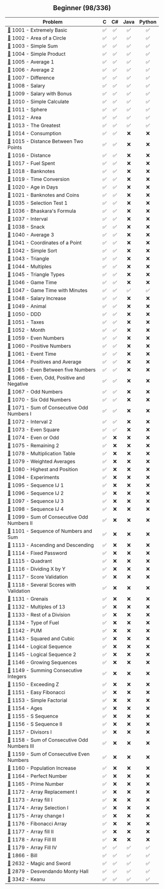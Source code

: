 <div align="center">

## Beginner (98/336)

| Problem                                                                                                   |  C  | C#  | Java | Python |
| --------------------------------------------------------------------------------------------------------- | :-: | :-: | :--: | :----: |
| [📂](./1001%20-%20Extremely%20Basic) 1001 - Extremely Basic                                               | ✅  | ✅  |  ✅  |   ✅   |
| [📂](./1002%20-%20Area%20of%20a%20Circle) 1002 - Area of a Circle                                         | ✅  | ✅  |  ✅  |   ✅   |
| [📂](./1003%20-%20Simple%20Sum) 1003 - Simple Sum                                                         | ✅  | ✅  |  ✅  |   ✅   |
| [📂](./1004%20-%20Simple%20Product) 1004 - Simple Product                                                 | ✅  | ✅  |  ✅  |   ✅   |
| [📂](./1005%20-%20Average%201) 1005 - Average 1                                                           | ✅  | ✅  |  ✅  |   ✅   |
| [📂](./1006%20-%20Average%202) 1006 - Average 2                                                           | ✅  | ✅  |  ✅  |   ✅   |
| [📂](./1007%20-%20Difference) 1007 - Difference                                                           | ✅  | ✅  |  ✅  |   ✅   |
| [📂](./1008%20-%20Salary) 1008 - Salary                                                                   | ✅  | ✅  |  ✅  |   ✅   |
| [📂](./1009%20-%20Salary%20with%20Bonus) 1009 - Salary with Bonus                                         | ✅  | ✅  |  ✅  |   ✅   |
| [📂](./1010%20-%20Simple%20Calculate) 1010 - Simple Calculate                                             | ✅  | ✅  |  ✅  |   ✅   |
| [📂](./1011%20-%20Sphere) 1011 - Sphere                                                                   | ✅  | ✅  |  ✅  |   ✅   |
| [📂](./1012%20-%20Area) 1012 - Area                                                                       | ✅  | ✅  |  ✅  |   ✅   |
| [📂](./1013%20-%20The%20Greatest) 1013 - The Greatest                                                     | ✅  | ✅  |  ✅  |   ✅   |
| [📂](./1014%20-%20Consumption) 1014 - Consumption                                                         | ✅  | ✅  |  ❌  |   ❌   |
| [📂](./1015%20-%20Distance%20Between%20Two%20Points) 1015 - Distance Between Two Points                   | ✅  | ✅  |  ❌  |   ❌   |
| [📂](./1016%20-%20Distance) 1016 - Distance                                                               | ✅  | ✅  |  ❌  |   ❌   |
| [📂](./1017%20-%20Fuel%20Spent) 1017 - Fuel Spent                                                         | ✅  | ✅  |  ❌  |   ❌   |
| [📂](./1018%20-%20Banknotes) 1018 - Banknotes                                                             | ✅  | ✅  |  ❌  |   ❌   |
| [📂](./1019%20-%20Time%20Conversion) 1019 - Time Conversion                                               | ✅  | ✅  |  ❌  |   ❌   |
| [📂](./1020%20-%20Age%20in%20Days) 1020 - Age in Days                                                     | ✅  | ✅  |  ❌  |   ❌   |
| [📂](./1021%20-%20Banknotes%20and%20Coins) 1021 - Banknotes and Coins                                     | ✅  | ✅  |  ❌  |   ❌   |
| [📂](./1035%20-%20Selection%20Test%201) 1035 - Selection Test 1                                           | ✅  | ✅  |  ❌  |   ❌   |
| [📂](./1036%20-%20Bhaskara's%20Formula) 1036 - Bhaskara's Formula                                         | ✅  | ✅  |  ❌  |   ❌   |
| [📂](./1037%20-%20Interval) 1037 - Interval                                                               | ✅  | ✅  |  ❌  |   ❌   |
| [📂](./1038%20-%20Snack) 1038 - Snack                                                                     | ✅  | ✅  |  ❌  |   ❌   |
| [📂](./1040%20-%20Average%203) 1040 - Average 3                                                           | ✅  | ✅  |  ❌  |   ❌   |
| [📂](./1041%20-%20Coordinates%20of%20a%20Point) 1041 - Coordinates of a Point                             | ✅  | ✅  |  ❌  |   ❌   |
| [📂](./1042%20-%20Simple%20Sort) 1042 - Simple Sort                                                       | ✅  | ✅  |  ❌  |   ❌   |
| [📂](./1043%20-%20Triangle) 1043 - Triangle                                                               | ✅  | ✅  |  ❌  |   ❌   |
| [📂](./1044%20-%20Multiples) 1044 - Multiples                                                             | ✅  | ✅  |  ❌  |   ❌   |
| [📂](./1045%20-%20Triangle%20Types) 1045 - Triangle Types                                                 | ✅  | ✅  |  ❌  |   ❌   |
| [📂](./1046%20-%20Game%20Time) 1046 - Game Time                                                           | ✅  | ✅  |  ❌  |   ❌   |
| [📂](./1047%20-%20Game%20Time%20with%20Minutes) 1047 - Game Time with Minutes                             | ✅  | ✅  |  ✅  |   ✅   |
| [📂](./1048%20-%20Salary%20Increase) 1048 - Salary Increase                                               | ✅  | ✅  |  ❌  |   ❌   |
| [📂](./1049%20-%20Animal) 1049 - Animal                                                                   | ✅  | ✅  |  ❌  |   ❌   |
| [📂](./1050%20-%20DDD) 1050 - DDD                                                                         | ✅  | ✅  |  ❌  |   ❌   |
| [📂](./1051%20-%20Taxes) 1051 - Taxes                                                                     | ✅  | ✅  |  ❌  |   ❌   |
| [📂](./1052%20-%20Month) 1052 - Month                                                                     | ✅  | ✅  |  ❌  |   ❌   |
| [📂](./1059%20-%20Even%20Numbers) 1059 - Even Numbers                                                     | ✅  | ✅  |  ❌  |   ❌   |
| [📂](./1060%20-%20Positive%20Numbers) 1060 - Positive Numbers                                             | ✅  | ✅  |  ❌  |   ❌   |
| [📂](./1061%20-%20Event%20Time) 1061 - Event Time                                                         | ✅  | ✅  |  ❌  |   ❌   |
| [📂](./1064%20-%20Positives%20and%20Average) 1064 - Positives and Average                                 | ✅  | ✅  |  ❌  |   ❌   |
| [📂](./1065%20-%20Even%20Between%20five%20Numbers) 1065 - Even Between five Numbers                       | ✅  | ✅  |  ❌  |   ❌   |
| [📂](./1066%20-%20Even%2C%20Odd%2C%20Positive%20and%20Negative) 1066 - Even, Odd, Positive and Negative   | ✅  | ✅  |  ❌  |   ❌   |
| [📂](./1067%20-%20Odd%20Numbers) 1067 - Odd Numbers                                                       | ✅  | ✅  |  ❌  |   ❌   |
| [📂](./1070%20-%20Six%20Odd%20Numbers) 1070 - Six Odd Numbers                                             | ✅  | ✅  |  ❌  |   ❌   |
| [📂](./1071%20-%20Sum%20of%20Consecutive%20Odd%20Numbers%20I) 1071 - Sum of Consecutive Odd Numbers I     | ✅  | ✅  |  ❌  |   ❌   |
| [📂](./1072%20-%20Interval%202) 1072 - Interval 2                                                         | ✅  | ✅  |  ❌  |   ❌   |
| [📂](./1073%20-%20Even%20Square) 1073 - Even Square                                                       | ✅  | ✅  |  ❌  |   ❌   |
| [📂](./1074%20-%20Even%20or%20Odd) 1074 - Even or Odd                                                     | ✅  | ❌  |  ❌  |   ❌   |
| [📂](./1075%20-%20Remaining%202) 1075 - Remaining 2                                                       | ✅  | ❌  |  ❌  |   ❌   |
| [📂](./1078%20-%20Multiplication%20Table) 1078 - Multiplication Table                                     | ✅  | ❌  |  ❌  |   ❌   |
| [📂](./1079%20-%20Weighted%20Averages) 1079 - Weighted Averages                                           | ✅  | ❌  |  ❌  |   ❌   |
| [📂](./1080%20-%20Highest%20and%20Position) 1080 - Highest and Position                                   | ✅  | ❌  |  ❌  |   ❌   |
| [📂](./1094%20-%20Experiments) 1094 - Experiments                                                         | ✅  | ❌  |  ❌  |   ❌   |
| [📂](./1095%20-%20Sequence%20IJ%201) 1095 - Sequence IJ 1                                                 | ✅  | ❌  |  ❌  |   ❌   |
| [📂](./1096%20-%20Sequence%20IJ%202) 1096 - Sequence IJ 2                                                 | ✅  | ❌  |  ❌  |   ❌   |
| [📂](./1097%20-%20Sequence%20IJ%203) 1097 - Sequence IJ 3                                                 | ✅  | ❌  |  ❌  |   ❌   |
| [📂](./1098%20-%20Sequence%20IJ%204) 1098 - Sequence IJ 4                                                 | ✅  | ❌  |  ❌  |   ❌   |
| [📂](./1099%20-%20Sum%20of%20Consecutive%20Odd%20Numbers%20II) 1099 - Sum of Consecutive Odd Numbers II   | ✅  | ❌  |  ❌  |   ❌   |
| [📂](./1101%20-%20Sequence%20of%20Numbers%20and%20Sum) 1101 - Sequence of Numbers and Sum                 | ✅  | ❌  |  ❌  |   ❌   |
| [📂](./1113%20-%20Ascending%20and%20Descending) 1113 - Ascending and Descending                           | ✅  | ❌  |  ❌  |   ❌   |
| [📂](./1114%20-%20Fixed%20Password) 1114 - Fixed Password                                                 | ✅  | ❌  |  ❌  |   ❌   |
| [📂](./1115%20-%20Quadrant) 1115 - Quadrant                                                               | ✅  | ❌  |  ❌  |   ❌   |
| [📂](./1116%20-%20Dividing%20X%20by%20Y) 1116 - Dividing X by Y                                           | ✅  | ❌  |  ❌  |   ❌   |
| [📂](./1117%20-%20Score%20Validation) 1117 - Score Validation                                             | ✅  | ❌  |  ❌  |   ❌   |
| [📂](./1118%20-%20Several%20Scores%20with%20Validation) 1118 - Several Scores with Validation             | ✅  | ❌  |  ❌  |   ❌   |
| [📂](./1131%20-%20Grenais) 1131 - Grenais                                                                 | ✅  | ❌  |  ❌  |   ❌   |
| [📂](./1132%20-%20Multiples%20of%2013) 1132 - Multiples of 13                                             | ✅  | ❌  |  ❌  |   ❌   |
| [📂](./1133%20-%20Rest%20of%20a%20Division) 1133 - Rest of a Division                                     | ✅  | ❌  |  ❌  |   ❌   |
| [📂](./1134%20-%20Type%20of%20Fuel) 1134 - Type of Fuel                                                   | ✅  | ❌  |  ❌  |   ❌   |
| [📂](./1142%20-%20PUM) 1142 - PUM                                                                         | ✅  | ❌  |  ❌  |   ❌   |
| [📂](./1143%20-%20Squared%20and%20Cubic) 1143 - Squared and Cubic                                         | ✅  | ❌  |  ❌  |   ❌   |
| [📂](./1144%20-%20Logical%20Sequence) 1144 - Logical Sequence                                             | ✅  | ❌  |  ❌  |   ❌   |
| [📂](./1145%20-%20Logical%20Sequence%202) 1145 - Logical Sequence 2                                       | ✅  | ❌  |  ❌  |   ❌   |
| [📂](./1146%20-%20Growing%20Sequences) 1146 - Growing Sequences                                           | ✅  | ❌  |  ❌  |   ❌   |
| [📂](./1149%20-%20Summing%20Consecutive%20Integers) 1149 - Summing Consecutive Integers                   | ✅  | ❌  |  ❌  |   ❌   |
| [📂](./1150%20-%20Exceeding%20Z) 1150 - Exceeding Z                                                       | ✅  | ❌  |  ❌  |   ❌   |
| [📂](./1151%20-%20Easy%20Fibonacci) 1151 - Easy Fibonacci                                                 | ✅  | ❌  |  ❌  |   ❌   |
| [📂](./1153%20-%20Simple%20Factorial) 1153 - Simple Factorial                                             | ✅  | ❌  |  ❌  |   ❌   |
| [📂](./1154%20-%20Ages) 1154 - Ages                                                                       | ✅  | ❌  |  ❌  |   ❌   |
| [📂](./1155%20-%20S%20Sequence) 1155 - S Sequence                                                         | ✅  | ❌  |  ❌  |   ❌   |
| [📂](./1156%20-%20S%20Sequence%20II) 1156 - S Sequence II                                                 | ✅  | ❌  |  ❌  |   ❌   |
| [📂](./1157%20-%20Divisors%20I) 1157 - Divisors I                                                         | ✅  | ❌  |  ❌  |   ❌   |
| [📂](./1158%20-%20Sum%20of%20Consecutive%20Odd%20Numbers%20III) 1158 - Sum of Consecutive Odd Numbers III | ✅  | ❌  |  ❌  |   ❌   |
| [📂](./1159%20-%20Sum%20of%20Consecutive%20Even%20Numbers) 1159 - Sum of Consecutive Even Numbers         | ✅  | ❌  |  ❌  |   ❌   |
| [📂](./1160%20-%20Population%20Increase) 1160 - Population Increase                                       | ✅  | ❌  |  ❌  |   ❌   |
| [📂](./1164%20-%20Perfect%20Number) 1164 - Perfect Number                                                 | ✅  | ❌  |  ❌  |   ❌   |
| [📂](./1165%20-%20Prime%20Number) 1165 - Prime Number                                                     | ✅  | ❌  |  ❌  |   ❌   |
| [📂](./1172%20-%20Array%20Replacement%20I) 1172 - Array Replacement I                                     | ✅  | ❌  |  ❌  |   ❌   |
| [📂](./1173%20-%20Array%20fill%20I) 1173 - Array fill I                                                   | ✅  | ❌  |  ❌  |   ❌   |
| [📂](./1174%20-%20Array%20Selection%20I) 1174 - Array Selection I                                         | ✅  | ❌  |  ❌  |   ❌   |
| [📂](./1175%20-%20Array%20change%20I) 1175 - Array change I                                               | ✅  | ❌  |  ❌  |   ❌   |
| [📂](./1176%20-%20Fibonacci%20Array) 1176 - Fibonacci Array                                               | ✅  | ❌  |  ❌  |   ❌   |
| [📂](./1177%20-%20Array%20fill%20II) 1177 - Array fill II                                                 | ✅  | ❌  |  ❌  |   ❌   |
| [📂](./1178%20-%20Array%20Fill%20III) 1178 - Array Fill III                                               | ✅  | ❌  |  ❌  |   ❌   |
| [📂](./1179%20-%20Array%20Fill%20IV) 1179 - Array Fill IV                                                 | ✅  | ✅  |  ✅  |   ✅   |
| [📂](./1866%20-%20Bill) 1866 - Bill                                                                       | ✅  | ✅  |  ✅  |   ✅   |
| [📂](./2632%20-%20Magic%20and%20Sword) 2632 - Magic and Sword                                             | ✅  | ✅  |  ✅  |   ✅   |
| [📂](./2879%20-%20Unraveling%20Monty%20Hall) 2879 - Desvendando Monty Hall                                | ✅  | ✅  |  ✅  |   ✅   |
| [📂](./3342%20-%20Keanu) 3342 - Keanu                                                                     | ✅  | ✅  |  ✅  |   ✅   |

</div>
